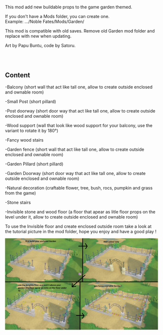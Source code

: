 This mod add new buildable props to the game garden themed.

If you don't have a Mods folder, you can create one.  
Example:
.../Noble Fates/Mods/Garden/  

This mod is compatible with old saves.
Remove old Garden mod folder and replace with new when updating.  

Art by Papu Buntu, code by Satoru.

<br>
<br>

## Content

-Balcony (short wall that act like tall one, allow to create outside enclosed and ownable room)

-Small Post (short pillard)

-Post doorway (short door way that act like tall one, allow to create outside enclosed and ownable room)

-Wood support (wall that look like wood support for your balcony, use the variant to rotate it by 180°)

-Fancy wood stairs

-Garden fence (short wall that act like tall one, allow to create outside enclosed and ownable room)

-Garden Pillard (short pillard)

-Garden Doorway  (short door way that act like tall one, allow to create outside enclosed and ownable room)

-Natural decoration (craftable flower, tree, bush, rocs, pumpkin and grass from the game)

-Stone stairs 

-Invisible stone and wood floor (a floor that apear as litle floor props on the level under it, allow to create outside enclosed and ownable room)

To use the Invisible floor and create enclosed outside room take a look at the tutorial picture in the mod folder, hope you enjoy and have a good play !

![alt text](https://github.com/PapuBuntu/NobleFates-Papu-GardenAndBalcony/blob/main/OwnableGardenTutorial.jpg?raw=true "tutorial picture")
